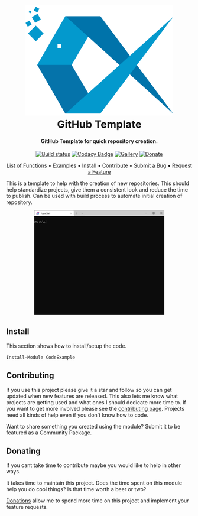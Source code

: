 <h1 align="center">
  <br>
  <img src=".\Media\Logo.png" alt="logo" height = 300 ></a>
  <br>
  GitHub Template
  <br>
</h1>

<h4 align="center">

GitHub Template for quick repository creation.

</h4>

<div align="center">

[![Build status](https://ci.appveyor.com/api/projects/status/gkmh0h0234s1x7rt?svg=true)](https://ci.appveyor.com/project/christaylorcodes/connectwisemanageapi)
[![Codacy Badge](https://api.codacy.com/project/badge/Grade/8aa3633cda3d41d5baa5e9f595b8124f)](https://www.codacy.com/manual/christaylorcodes/ConnectWiseManageAPI?utm_source=github.com&amp;utm_medium=referral&amp;utm_content=christaylorcodes/ConnectWiseManageAPI&amp;utm_campaign=Badge_Grade)
[![Gallery](https://img.shields.io/powershellgallery/v/#ProjectName#?label=PS%20Gallery&logo=powershell&logoColor=white)](https://www.powershellgallery.com/packages/ConnectWiseManageAPI)
[![Donate](https://img.shields.io/badge/$-donate-ff69b4.svg?maxAge=2592000&amp;style=flat)](https://paypal.me/ChrisTaylorCodes)

</div>
<p align="center">
    <a href="#functions">List of Functions</a> •
    <a href="#examples">Examples</a> •
    <a href="#install">Install</a> •
    <a href="#contributing">Contribute</a> •
    <a href="https://github.com/christaylorcodes/#ProjectName#/issues">Submit a Bug</a> •
    <a href="https://github.com/christaylorcodes/#ProjectName#/issues">Request a Feature</a>
</p>

<!-- Summary -->

This is a template to help with the creation of new repositories. This should help standardize projects, give them a consistent look and reduce the time to publish. Can be used with build process to automate initial creation of repository.

<!-- Summary -->

<p align="center">
  <img src=".\Media\Demo.gif" alt="Demo" width = 70% ></a>
</p>

## Install

This section shows how to install/setup the code.

```
Install-Module CodeExample
```

## Contributing

If you use this project please give it a star and follow so you can get updated when new features are released. This also lets me know what projects are getting used and what ones I should dedicate more time to. If you want to get more involved please see the [contributing page](CONTRIBUTING.md). Projects need all kinds of help even if you don't know how to code.

Want to share something you created using the module? Submit it to be featured as a Community Package.

## Donating

If you cant take time to contribute maybe you would like to help in other ways.

It takes time to maintain this project. Does the time spent on this module help you do cool things? Is that time worth a beer or two?

[Donations](https://paypal.me/ChrisTaylorCodes) allow me to spend more time on this project and implement your feature requests.